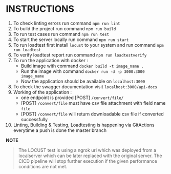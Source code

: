 # INSTRUCTIONS
1. To check linting errors run command `npm run lint`
2. To build the project run command `npm run build`
3. To run test cases run command `npm run test`
4. To start the server locally run command `npm run start`
5. To run loadtest first install `locust` to your system 
   and run command `npm run loadtest`
6. To verify loadtest report run command `npm run loadtestverify`
7. To run the application with docker :
    - Build image with command `docker build -t image_name .`
    - Run the image with command `docker run -d -p 3000:3000 image_name`
    - Now the application should be available on `localhost:3000`
8. To check the swagger documentation visit `localhost:3000/api-docs`
9. Working of the application :
    - one endpoint is provided [POST] `/convert/file/`
    - [POST] `/convert/file` must have csv file attachment with field name `file`
    - [POST] `/convert/file` will return downloadable csv file if converted successfully
10. Linting, Building & Testing, Loadtesting is happening via GitActions 
   everytime a push is done the master branch

**NOTE**
> The LOCUST test is using a ngrok url which was deployed from a localserver which can be later replaced with the original server. The CICD pipeline will stop further execution if the given performance conditions are not met.

